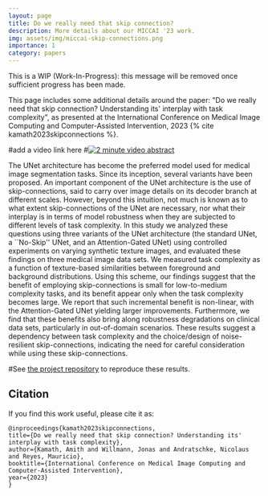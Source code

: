 ```yaml
---
layout: page
title: Do we really need that skip connection?
description: More details about our MICCAI '23 work.
img: assets/img/miccai-skip-connections.png
importance: 1
category: papers
---
```


This is a WIP (Work-In-Progress): this message will be removed once sufficient progress has been made. 

This page includes some additional details around the paper: "Do we really need that skip connection? Understanding its' interplay with task complexity", as presented at the International Conference on Medical Image Computing and Computer-Assisted Intervention, 2023 {% cite kamath2023skipconnections %}.

#add a video link here
#[![2 minute video abstract](https://img.youtube.com/vi/YreG6vC64aw/0.jpg)](https://www.youtube.com/watch?v=YreG6vC64aw)

The UNet architecture has become the preferred model used for medical image segmentation tasks. 
Since its inception, several variants have been proposed. 
An important component of the UNet architecture is the use of skip-connections, said to carry over image details on its decoder branch at different scales. 
However, beyond this intuition, not much is known as to what extent skip-connections of the UNet are necessary, nor what their interplay is in terms of model robustness when they are subjected to different levels of task complexity. 
In this study we analyzed these questions using three variants of the UNet architecture (the standard UNet, a ``No-Skip'' UNet, and an Attention-Gated UNet) using controlled experiments on varying synthetic texture images, and evaluated these findings on three medical image data sets. 
We measured task complexity as a function of texture-based similarities between foreground and background distributions. 
Using this scheme, our findings suggest that the benefit of employing skip-connections is small for low-to-medium complexity tasks, and its benefit appear only when the task complexity becomes large. 
We report that such incremental benefit is non-linear, with the Attention-Gated UNet yielding larger improvements. 
Furthermore, we find that these benefits also bring along robustness degradations on clinical data sets, particularly in out-of-domain scenarios.
These results suggest a dependency between task complexity and the choice/design of noise-resilient skip-connections, indicating the need for careful consideration while using these skip-connections.

#See [the project repository](https://github.com/amithjkamath/to_skip_or_not) to reproduce these results.

Citation
------

If you find this work useful, please cite it as:

    @inproceedings{kamath2023skipconnections,
    title={Do we really need that skip connection? Understanding its' interplay with task complexity},
    author={Kamath, Amith and Willmann, Jonas and Andratschke, Nicolaus and Reyes, Mauricio},
    booktitle={International Conference on Medical Image Computing and Computer-Assisted Intervention},
    year={2023}
    }